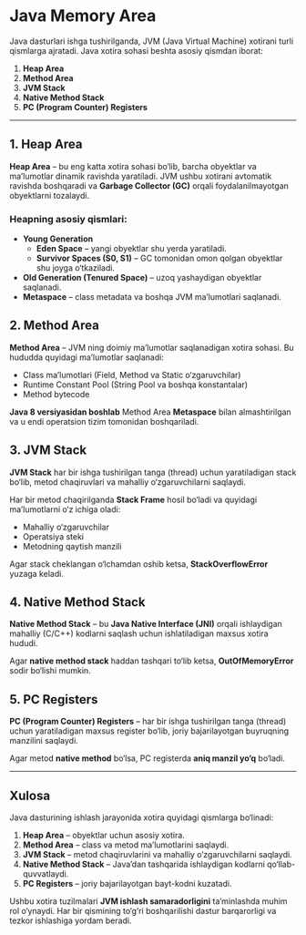 # Java Memory Area

Java dasturlari ishga tushirilganda, JVM (Java Virtual Machine) xotirani turli qismlarga ajratadi. Java xotira sohasi beshta asosiy qismdan iborat:

1. **Heap Area**
2. **Method Area**
3. **JVM Stack**
4. **Native Method Stack**
5. **PC (Program Counter) Registers**

---

## 1. Heap Area
**Heap Area** – bu eng katta xotira sohasi bo‘lib, barcha obyektlar va ma’lumotlar dinamik ravishda yaratiladi. JVM ushbu xotirani avtomatik ravishda boshqaradi va **Garbage Collector (GC)** orqali foydalanilmayotgan obyektlarni tozalaydi.

### Heapning asosiy qismlari:
- **Young Generation**
    - **Eden Space** – yangi obyektlar shu yerda yaratiladi.
    - **Survivor Spaces (S0, S1)** – GC tomonidan omon qolgan obyektlar shu joyga o‘tkaziladi.
- **Old Generation (Tenured Space)** – uzoq yashaydigan obyektlar saqlanadi.
- **Metaspace** – class metadata va boshqa JVM ma’lumotlari saqlanadi.


## 2. Method Area
**Method Area** – JVM ning doimiy ma’lumotlar saqlanadigan xotira sohasi. Bu hududda quyidagi ma’lumotlar saqlanadi:
- Class ma’lumotlari (Field, Method va Static o‘zgaruvchilar)
- Runtime Constant Pool (String Pool va boshqa konstantalar)
- Method bytecode

**Java 8 versiyasidan boshlab** Method Area **Metaspace** bilan almashtirilgan va u endi operatsion tizim tomonidan boshqariladi.


## 3. JVM Stack
**JVM Stack** har bir ishga tushirilgan tanga (thread) uchun yaratiladigan stack bo‘lib, metod chaqiruvlari va mahalliy o‘zgaruvchilarni saqlaydi.

Har bir metod chaqirilganda **Stack Frame** hosil bo‘ladi va quyidagi ma’lumotlarni o‘z ichiga oladi:
- Mahalliy o‘zgaruvchilar
- Operatsiya steki
- Metodning qaytish manzili

Agar stack cheklangan o‘lchamdan oshib ketsa, **StackOverflowError** yuzaga keladi.


## 4. Native Method Stack
**Native Method Stack** – bu **Java Native Interface (JNI)** orqali ishlaydigan mahalliy (C/C++) kodlarni saqlash uchun ishlatiladigan maxsus xotira hududi.

Agar **native method stack** haddan tashqari to‘lib ketsa, **OutOfMemoryError** sodir bo‘lishi mumkin.


## 5. PC Registers
**PC (Program Counter) Registers** – har bir ishga tushirilgan tanga (thread) uchun yaratiladigan maxsus register bo‘lib, joriy bajarilayotgan buyruqning manzilini saqlaydi.

Agar metod **native method** bo‘lsa, PC registerda **aniq manzil yo‘q** bo‘ladi.

---

## Xulosa
Java dasturining ishlash jarayonida xotira quyidagi qismlarga bo‘linadi:
1. **Heap Area** – obyektlar uchun asosiy xotira.
2. **Method Area** – class va metod ma’lumotlarini saqlaydi.
3. **JVM Stack** – metod chaqiruvlarini va mahalliy o‘zgaruvchilarni saqlaydi.
4. **Native Method Stack** – Java’dan tashqarida ishlaydigan kodlarni qo‘llab-quvvatlaydi.
5. **PC Registers** – joriy bajarilayotgan bayt-kodni kuzatadi.

Ushbu xotira tuzilmalari **JVM ishlash samaradorligini** ta’minlashda muhim rol o‘ynaydi. Har bir qismining to‘g‘ri boshqarilishi dastur barqarorligi va tezkor ishlashiga yordam beradi.

